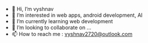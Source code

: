 - 👋 Hi, I’m vyshnav
- 👀 I’m interested in web apps, android development, AI
- 🌱 I’m currently learning web development
- 💞️ I’m looking to collaborate on ...
- 📫 How to reach me : vyshnav2720@outlook.com

<!---
vyshnav2720/vyshnav2720 is a ✨ special ✨ repository because its `README.md` (this file) appears on your GitHub profile.
You can click the Preview link to take a look at your changes.
--->
